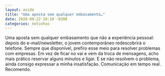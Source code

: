 ```yaml
---
layout: aside
title: "Uma aposta sem qualquer embasamento…"
date: 2020-09-22 10:10 -0300
categories: notinhas
---
```

Uma aposta sem qualquer embasamento que não a experiência pessoal: depois do e-mail/newsletter, o jovem contemporâneo redescobrirá o telefone. Sempre que disponível, prefiro esse meio para resolver problemas com empresas. Em vez de ficar no vai e vem da troca de mensagens, acho mais prático reservar alguns minutos e ligar. E se não resolvem o problema, ainda consigo expressar a minha insatisfação. Comunicação em tempo real. Recomendo.
